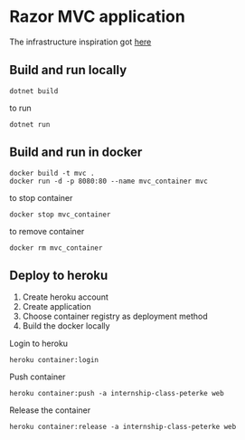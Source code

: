 # Razor MVC application

The infrastructure inspiration got [here](https://dev.to/alrobilliard/deploying-net-core-to-heroku-1lfe) 
## Build and run locally

```
dotnet build
```

to run
```
dotnet run
```

## Build and run in docker

```
docker build -t mvc .
docker run -d -p 8080:80 --name mvc_container mvc
```

to stop container
```
docker stop mvc_container
```
to remove container
```
docker rm mvc_container
```

## Deploy to heroku

1. Create heroku account
2. Create application
3. Choose container registry as deployment method
4. Build the docker locally


Login to heroku
```
heroku container:login
```

Push container
```
heroku container:push -a internship-class-peterke web
```

Release the container
```
heroku container:release -a internship-class-peterke web
```